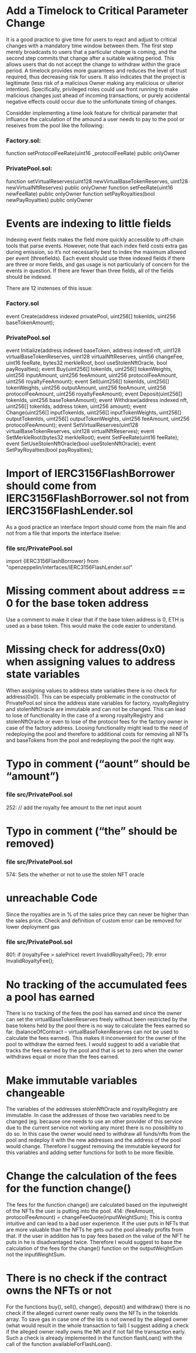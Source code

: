 
# Add a Timelock to Critical Parameter Change

It is a good practice to give time for users to react and adjust to critical changes with a mandatory time window between them. The first step merely broadcasts to users that a particular change is coming, and the second step commits that change after a suitable waiting period. This allows users that do not accept the change to withdraw within the grace period. A timelock provides more guarantees and reduces the level of trust required, thus decreasing risk for users. It also indicates that the project is legitimate (less risk of a malicious Owner making any malicious or ulterior intention). Specifically, privileged roles could use front running to make malicious changes just ahead of incoming transactions, or purely accidental negative effects could occur due to the unfortunate timing of changes.

Considder implementing a time look feature for chritical parameter that influance the calculation of the amound a user needs to pay to the pool or reseives from the pool like the following:

### Factory.sol:
function setProtocolFeeRate(uint16 _protocolFeeRate) public onlyOwner

### PrivatePool.sol:

function setVirtualReserves(uint128 newVirtualBaseTokenReserves, uint128 newVirtualNftReserves) public onlyOwner
function setFeeRate(uint16 newFeeRate) public onlyOwner
function setPayRoyalties(bool newPayRoyalties) public onlyOwner


# Events are indexing to little fields

Indexing event fields makes the field more quickly accessible to off-chain tools that parse events. However, note that each index field costs extra gas during emission, so it’s not necessarily best to index the maximum allowed per event (threefields). Each event should use three indexed fields if there are three or more fields, and gas usage is not particularly of concern for the events in question. If there are fewer than three fields, all of the fields should be indexed. 


There are 12 instenses of this issue:

### Factory.sol
 event Create(address indexed privatePool, uint256[] tokenIds, uint256 baseTokenAmount);  


### PrivatePool.sol

event Initialize(address indexed baseToken, address indexed nft, uint128 virtualBaseTokenReserves, uint128 virtualNftReserves, uint56 changeFee, uint16 feeRate, bytes32 merkleRoot, bool useStolenNftOracle, bool payRoyalties);
    event Buy(uint256[] tokenIds, uint256[] tokenWeights, uint256 inputAmount, uint256 feeAmount, uint256 protocolFeeAmount, uint256 royaltyFeeAmount);
    event Sell(uint256[] tokenIds, uint256[] tokenWeights, uint256 outputAmount, uint256 feeAmount, uint256 protocolFeeAmount, uint256 royaltyFeeAmount);
    event Deposit(uint256[] tokenIds, uint256 baseTokenAmount);
    event Withdraw(address indexed nft, uint256[] tokenIds, address token, uint256 amount);
    event Change(uint256[] inputTokenIds, uint256[] inputTokenWeights, uint256[] outputTokenIds, uint256[] outputTokenWeights, uint256 feeAmount, uint256 protocolFeeAmount);
    event SetVirtualReserves(uint128 virtualBaseTokenReserves, uint128 virtualNftReserves);
    event SetMerkleRoot(bytes32 merkleRoot);
    event SetFeeRate(uint16 feeRate);
    event SetUseStolenNftOracle(bool useStolenNftOracle);
    event SetPayRoyalties(bool payRoyalties);


# Import of IERC3156FlashBorrower should come from IERC3156FlashBorrower.sol not from IERC3156FlashLender.sol

As a good practice an interface Import should come from the main file and not from a file that imports the interface itselve:

### file src/PrivatePool.sol
import {IERC3156FlashBorrower} from "openzeppelin/interfaces/IERC3156FlashLender.sol"


# Missing comment about address == 0 for the base token address 
Use a comment to make it clear that if the base token address is 0, ETH is used as a base token. This would make the code easier to understand.


# Missing check for address(0x0) when assigning values to address state variables
When assigning values to address state variables there is no check for address(0x0). This can be especially problematic in the constructor of PrivatePool.sol since the address state variables for factory, royaltyRegistry and stolenNftOracle are immutable and can not be changed. This can lead to lose of functionality in the case of a wrong royaltyRegistry and stolenNftOracle or even to lose of the protocol fees for the factory owner in case of the factory address. Loosing functionality might lead to the need of redeploying the pool and therefore to additional costs for removing all NFTs and baseTokens from the pool and redeploying the pool the right way.  

# Typo in comment (“aount” should be “amount”)
### file src/PrivatePool.sol
252: // add the royalty fee amount to the net input aount

# Typo in comment (“the” should be removed)
### file src/PrivatePool.sol
574: Sets the whether or not to use the stolen NFT oracle

# unreachable Code
Since the royalties are in % of the sales price they can never be higher than the sales price. Check and definition of custom error can be removed for lower deployment gas
### file src/PrivatePool.sol
801:  if (royaltyFee > salePrice) revert InvalidRoyaltyFee();
79:     error InvalidRoyaltyFee();


# No tracking of the accumulated fees a pool has earned
There is no tracking of the fees the pool has earned and since the owner can set the virtualBaseTokenReserves freely without been restricted by the base tokens held by the pool there is no way to calculate the fees earned so far. (balanceOfContract – virtualBaseTokenReserves can not be used to calculate the fees earned). This makes it inconvenient for the owner of the pool to withdraw the earned fees. I would suggest to add a variable that tracks the fees earned by the pool and that is set to zero when the owner withdraws equal or more than the fees earned.

# Make immutable variables changeable
The variables of the addresses stolenNftOracle and  royaltyRegistry are immutable. In case the addresses of those two variables need to be changed (eg. because one needs to use an other provider of this service due to the current service not working any more) there is no possibility to do so. In this case the owner would need to withdraw all funds/nfts from the pool and redeploy it with the new addresses and the address of the pool would change. Therefore I suggest removing the immutable keyword for this variables and adding setter functions for both to be more flexible.


# Change the calculation of the fees for the function change() 
The fees for the function change() are calculated based on the inputweight of the NFTs the user is putting into the pool.
          414: (feeAmount, protocolFeeAmount) = changeFeeQuote(inputWeightSum);
This is contra intuitive and can lead to a bad user experience. If the user puts in NFTs that are more valuable than the NFTs he gets out the pool already profits from that. If the user in addition has to pay fees based on the value of the NFT he puts in he is disadvantaged twice. Therefore I would suggest to base the calculation of the fees for the change() function on the outputWeightSum not the inputWeightSum.


# There is no check if the contract owns the NFTs or not
For the functions buy(), sell(), change(), deposit() and withdraw() there is no check if the alleged current owner really owns the NFTs in the tokenIds array. To save gas in case one of the Ids is not owned by the alleged owner (what would result in the whole transaction to fail) I suggest adding a check if the  alleged owner really owns the Nft and if not fail the transaction early. Such a check is already implemented in the function flashLoan() with the call of the function availableForFlashLoan().

